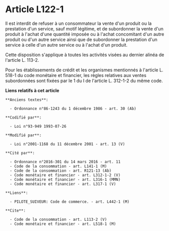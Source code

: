 # Article L122-1

Il est interdit de refuser à un consommateur la vente d'un produit ou la prestation d'un service, sauf motif légitime, et de
subordonner la vente d'un produit à l'achat d'une quantité imposée ou à l'achat concomitant d'un autre produit ou d'un autre
service ainsi que de subordonner la prestation d'un service à celle d'un autre service ou à l'achat d'un produit.

Cette disposition s'applique à toutes les activités visées au dernier alinéa de l'article L. 113-2.

Pour les établissements de crédit et les organismes mentionnés à l'article L. 518-1 du code monétaire et financier, les
règles relatives aux ventes subordonnées sont fixées par le 1 du I de l'article L. 312-1-2 du même code.

**Liens relatifs à cet article**

	**Anciens textes**:

	  - Ordonnance n°86-1243 du 1 décembre 1986 - art. 30 (Ab)

	**Codifié par**:

	  - Loi n°93-949 1993-07-26

	**Modifié par**:

	  - Loi n°2001-1168 du 11 décembre 2001 - art. 13 (V)

	**Cité par**:

	  - Ordonnance n°2016-301 du 14 mars 2016 - art. 11
	  - Code de la consommation - art. L141-1 (M)
	  - Code de la consommation - art. R121-13 (Ab)
	  - Code monétaire et financier - art. L312-1-2 (V)
	  - Code monétaire et financier - art. L316-1 (MMN)
	  - Code monétaire et financier - art. L317-1 (V)

	**Liens**:

	  - PILOTE_SUIVEUR: Code de commerce. - art. L442-1 (M)

	**Cite**:

	  - Code de la consommation - art. L113-2 (V)
	  - Code monétaire et financier - art. L518-1 (M)
